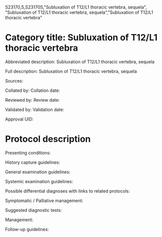 S23170,S,S23170S,"Subluxation of T12/L1 thoracic vertebra, sequela", "Subluxation of T12/L1 thoracic vertebra, sequela","Subluxation of T12/L1 thoracic vertebra"
# Category title: Subluxation of T12/L1 thoracic vertebra

Abbreviated description: Subluxation of T12/L1 thoracic vertebra, sequela

Full description: Subluxation of T12/L1 thoracic vertebra, sequela

Sources:

Collated by:
Collation date:

Reviewed by:
Review date:

Validated by:
Validation date:

Approval UID:

# Protocol description

Presenting conditions:

History capture guidelines:

General examination guidelines:

Systemic examination guidelines:

Possible differential diagnoses with links to related protocols:

Symptomatic / Palliative management:

Suggested diagnostic tests:

Management:

Follow-up guidelines:
